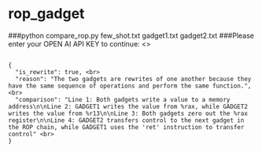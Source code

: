 # rop_gadget

###python compare_rop.py few_shot.txt gadget1.txt gadget2.txt 
###Please enter your OPEN AI API KEY to continue: <<Enter your OPEN AI API KEY>>
```

{
  "is_rewrite": true, <br>
  "reason": "The two gadgets are rewrites of one another because they have the same sequence of operations and perform the same function.", <br>
  "comparison": "Line 1: Both gadgets write a value to a memory address\n\nLine 2: GADGET1 writes the value from %rax, while GADGET2 writes the value from %r13\n\nLine 3: Both gadgets zero out the %rax register\n\nLine 4: GADGET2 transfers control to the next gadget in the ROP chain, while GADGET1 uses the 'ret' instruction to transfer control" <br>
}
```
